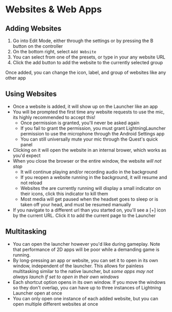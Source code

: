 # Websites & Web Apps
## Adding Websites
1. Go into Edit Mode, either through the settings or by pressing the B button on the controller
2. On the bottom right, select `Add Website`
3. You can select from one of the presets, or type in your any website URL
4. Click the add button to add the website to the currently selected group

Once added, you can change the icon, label, and group of websites like any other app

## Using Websites
- Once a website is added, it will show up on the Launcher like an app
- You will be prompted the first time any website requests to use the mic, its highly recommended to accept this!
  - Once permission is granted, you'll never be asked again
  - If you fail to grant the permission, you must grant LightningLauncher permission to use the microphone through the Android Settings app
  - You can still universally mute your mic through the Quest's quick panel
- Clicking on it will open the website in an internal brower, which works as you'd expect
- When you close the browser or the entire window, the website *will not stop*
  - It will continue playing and/or recording audio in the background
  - If you reopen a website running in the background, it will resume and not reload
  - Websites the are currently running will display a small indicator on their icons, click this indicator to kill them
  - Most media will get paused when the headset goes to sleep or is taken off your head, and must be resumed manually
- If you navigate to a different url than you started on, you'll see a \[+\] icon by the current URL. Click it to add the current page to the Launcher

## Multitasking
- You can open the launcher however you'd like during gameplay. Note that performance of 2D apps will be poor while a demanding game is running.
- By long-pressing an app or website, you can set it to open in its own window, independent of the launcher. This allows for painless multitasking similar to the native launcher, but *some apps may not always launch if set to open in their own windows*
- Each shortcut option opens in its own window. If you move the windows so they don't overlap, you can have up to three instances of Lightning Launcher open at once
- You can only open one instance of each added website, but you can open multiple different websites at once